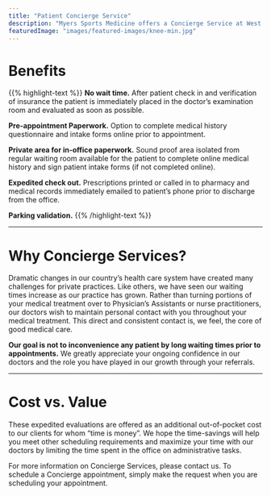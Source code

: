 ```yaml
---
title: "Patient Concierge Service"
description: "Myers Sports Medicine offers a Concierge Service at West Paces Office in Atlanta, Georgia"
featuredImage: "images/featured-images/knee-min.jpg"
---
```


# Benefits

{{% highlight-text %}}
**No wait time.** 
After patient check in and verification of insurance the patient is immediately placed in 
the doctor’s examination room and evaluated as soon as possible.

**Pre-appointment Paperwork.** Option to complete medical history questionnaire and intake 
forms online prior to appointment.

**Private area for in-office paperwork.**  Sound proof area isolated from regular waiting 
room available for the patient to complete online medical history and sign patient intake 
forms (if not completed online).

**Expedited check out.**  Prescriptions printed or called in to pharmacy and medical records 
immediately emailed to patient’s phone prior to discharge from the office.

**Parking validation.**
{{% /highlight-text %}}

<hr>

# Why Concierge Services?

Dramatic changes in our country’s health care system have created many challenges for 
private practices. Like others, we have seen our waiting times increase as our practice 
has grown. Rather than turning portions of your medical treatment over to Physician’s 
Assistants or nurse practitioners, our doctors wish to maintain personal contact with you 
throughout your medical treatment.  This direct and consistent contact is, we feel, the 
core of good medical care.

**Our goal is not to inconvenience any patient by long waiting times prior to appointments.** 
We greatly appreciate your ongoing confidence in our doctors and the role you have played 
in our growth through your referrals.

<hr>

# Cost vs. Value

These expedited evaluations are offered as an additional out-of-pocket cost to our 
clients for whom “time is money”. We hope the time-savings will help you meet other 
scheduling requirements and maximize your time with our doctors by limiting the time 
spent in the office on administrative tasks.

For more information on Concierge Services, please contact us. To schedule a Concierge 
appointment, simply make the request when you are scheduling your appointment.
